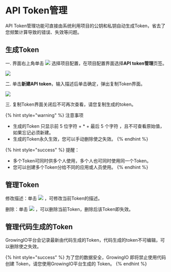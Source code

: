 # API Token管理

API Token管理功能可直接由系统利用项目的公钥和私钥自动生成Token，省去了您频繁计算导致的错误、失效等问题。

## 生成Token

一. 界面右上角单击 ![](https://docs.growingio.com/.gitbook/assets/-Lo08UtW7H58ehFKeZ4g-Lsu2CWi8CGylwC7jWSB-LsuPIbtjENP0zZy9KaU2019-10-10_18-59-32.png) 选择项目配置，在项目配置界面选择**API token管理**页签。

![](https://github.com/growingio/growingio-docs-v3/tree/d520f4a494f6c0635c83422f55c665597e79ee96/.gitbook/assets/image%20%28116%29.png)

二. 单击**新建API token**，输入描述后单击确定，弹出复制Token界面。

![](https://github.com/growingio/growingio-docs-v3/tree/d520f4a494f6c0635c83422f55c665597e79ee96/.gitbook/assets/image%20%2830%29.png)

三. 复制Token界面关闭后不可再次查看，请您复制生成的token。

{% hint style="warning" %}
注意事项

* 生成的Token 只显示前 5 位字符 + \* + 最后 5 个字符 ，且不可查看原始值，如果忘记必须新建。
* 生成的Token永久生效，您可以手动删除使之失效。
{% endhint %}

{% hint style="success" %}
提醒：

* 多个Token可同时供多个人使用，多个人也可同时使用同一个Token。
* 您可以创建多个Token分给不同的应用或人员使用。
{% endhint %}

## 管理Token

修改描述：单击 ![](https://github.com/growingio/growingio-docs-v3/tree/d520f4a494f6c0635c83422f55c665597e79ee96/.gitbook/assets/image%20%28178%29.png) ，可修改当前Token的描述。

删除：单击 ![](https://github.com/growingio/growingio-docs-v3/tree/d520f4a494f6c0635c83422f55c665597e79ee96/.gitbook/assets/la-ji-tong.png) ，可以删除当前Token，删除后该Token即失效。

## 管理代码生成的Token <a id="APIToken&#x7BA1;&#x7406;-&#x7BA1;&#x7406;&#x4EE3;&#x7801;&#x751F;&#x6210;&#x7684;Token"></a>

GrowingIO平台会记录最新由代码生成的Token，代码生成的token不可编辑，可以删除使之失效。

{% hint style="success" %}
为了您的数据安全，GrowingIO 即将禁止使用代码创建 Token，请您使用GrowingIO平台生成的 Token。
{% endhint %}

